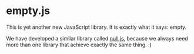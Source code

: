 # empty.js

This is yet another new JavaScript library. It is exactly what it says: empty.

We have developed a similar library called [null.js](https://github.com/stack247/null.js), because we always need more than one library that achieve exactly the same thing. :)
